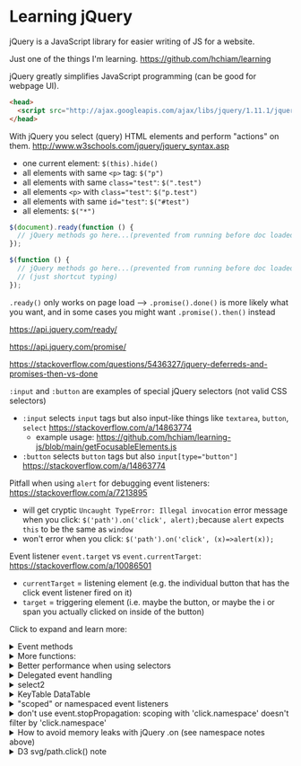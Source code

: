 # Learning jQuery

jQuery is a JavaScript library for easier writing of JS for a website.

Just one of the things I'm learning. https://github.com/hchiam/learning

jQuery greatly simplifies JavaScript programming (can be good for webpage UI).

```html
<head>
  <script src="http://ajax.googleapis.com/ajax/libs/jquery/1.11.1/jquery.min.js"></script>
</head>
```

With jQuery you select (query) HTML elements and perform "actions" on them.
http://www.w3schools.com/jquery/jquery_syntax.asp

- one current element: `$(this).hide()`
- all elements with same `<p>` tag: `$("p")`
- all elements with same `class="test"`: `$(".test")`
- all elements `<p>` with `class="test"`: `$("p.test")`
- all elements with same `id="test"`: `$("#test")`
- all elements: `$("*")`

```js
$(document).ready(function () {
  // jQuery methods go here...(prevented from running before doc loaded)
});
```

```js
$(function () {
  // jQuery methods go here...(prevented from running before doc loaded)
  // (just shortcut typing)
});
```

`.ready()` only works on page load --> `.promise().done()` is more likely what you want, and in some cases you might want `.promise().then()` instead

https://api.jquery.com/ready/

https://api.jquery.com/promise/

https://stackoverflow.com/questions/5436327/jquery-deferreds-and-promises-then-vs-done

`:input` and `:button` are examples of special jQuery selectors (not valid CSS selectors)
- `:input` selects `input` tags but also input-like things like `textarea`, `button`, `select` https://stackoverflow.com/a/14863774
  - example usage: https://github.com/hchiam/learning-js/blob/main/getFocusableElements.js
- `:button` selects `button` tags but also `input[type="button"]` https://stackoverflow.com/a/14863774

Pitfall when using `alert`​ for debugging event listeners: https://stackoverflow.com/a/7213895
- will get cryptic `Uncaught TypeError: Illegal invocation` error message when you click: `$('path').on('click', alert);​` because `alert`​ expects `this`​ to be the same as `window​`
- won't error when you click: `$('path').on('click', (x)=>alert(x));​`

Event listener `event.target` vs `event.currentTarget`: https://stackoverflow.com/a/10086501
- `currentTarget` = listening element (e.g. the individual button that has the click event listener fired on it)
- `target` = triggering element (i.e. maybe the button, or maybe the i or span you actually clicked on inside of the button) 

Click to expand and learn more:

<details><summary>Event methods</summary>

click
dblclick
mousedown
mouseenter
keypress
submit
change
focus
load
scroll
resize

```js
//If click then do action:

$("p").click(function () {
  // action goes here!!
});
```

Example: `<p>'s` that disappear one at a time when dblclicked:

```html
<!DOCTYPE html>
<html>
  <head>
    <script src="http://ajax.googleapis.com/ajax/libs/jquery/1.11.1/jquery.min.js"></script>
    <script>
      $(document).ready(function () {
        $("p").dblclick(function () {
          $(this).hide();
        });
      });
    </script>
  </head>
  <body>
    <p>If you double-click on me, I will disappear.</p>
    <p>Click me away!</p>
    <p>Click me too!</p>
  </body>
</html>
```

If need to put functions in a separate file my_jquery_functions.js:

```html
<head>
  <script src="http://ajax.googleapis.com/ajax/libs/jquery/1.11.1/jquery.min.js"></script>
  <script src="my_jquery_functions.js"></script>
</head>
```

You can use jQuery to get the event listeners registered on an element:

```js
$._data($("#element-being-investigated")[0], "events");
```

</details>

<details><summary>More functions:</summary>

```js
//fadeIn

$(document).ready(function () {
  $("button").click(function () {
    $("#div1").fadeIn();
    $("#div2").fadeIn("slow");
    $("#div3").fadeIn(3000);
  });
});
```

```js
//fadeToggle
$(document).ready(function(){
  $("button").click(function(){
    $("#div1").fadeToggle();
    $("#div2").fadeToggle("slow");
    $("#div3").fadeToggle(3000);
  });
```

```js
//fadeTo

$(document).ready(function () {
  $("button").click(function () {
    $("#div1").fadeTo("slow", 0.15);
    $("#div2").fadeTo("slow", 0.4);
    $("#div3").fadeTo("slow", 0.7);
  });
});
```

```html
// MULITPLE FUNCTIONS ALL AT ONCE:

<!DOCTYPE html>
<html>
  <head>
    <script src="http://ajax.googleapis.com/ajax/libs/jquery/1.11.1/jquery.min.js"></script>
    <script>
      $(document).ready(function () {
        $("button").click(function () {
          $("#p1").css("color", "red").slideUp(2000).slideDown(2000);
          // could also just do:  $("#p1").css("color","red").slideUp(2000).slideDown(2000);
          // note that the slideUp and slideDown are done in order (as expected)
        });
      });
    </script>
  </head>
  <body>
    <p id="p1">jQuery is fun!!</p>
    <button>Click me</button>
  </body>
</html>
```

```js
//get content:

alert("Text: " + $("#test").text());

//set contentL

$("#btn1").click(function () {
  $("#test1").text("Hello world!");
});
```

```js
//set attribute:

$("button").click(function () {
  $("#w3s").attr({
    href: "http://www.w3schools.com/jquery",
    title: "W3Schools jQuery Tutorial",
  });
});
```

```js
//get attribute:

$("button").click(function () {
  alert($("#w3s").attr("href"));
});
```

```html
//example:
<!DOCTYPE html>
<html>
  <head>
    <script src="http://ajax.googleapis.com/ajax/libs/jquery/1.11.1/jquery.min.js"></script>
    <script>
      $(document).ready(function () {
        $("button").click(function () {
          alert($("#w3s").attr("href"));
        });
      });
    </script>
  </head>

  <body>
    <p><a href="http://www.w3schools.com" id="w3s">W3Schools.com</a></p>
    <button>Show href Value</button>
  </body>
</html>
```

(Link: [a note on using `attr()` vs `prop()`](https://stackoverflow.com/questions/5874652/prop-vs-attr/5876747#5876747))

```js
//rid it + its children:
$("#div1").remove();

//rid it of its children:
$("#div1").empty();

//remove all <p>'s with italic
$("p").remove(".italic");
```

```js
//add after:
$("p").append("Some appended text.");

//add before:
$("p").prepend("Some prepended text.");
```

```js
//append multiple <p>'s:
function appendText() {
  var txt1 = "<p>Text.</p>"; // Create element with HTML
  var txt2 = $("<p></p>").text("Text."); // Create with jQuery
  var txt3 = document.createElement("p"); // Create with DOM
  txt3.innerHTML = "Text.";
  $("p").append(txt1, txt2, txt3); // Append the new elements
}
```

```js
//insert text after an image:
$("img").after("Some text after");

//insert text before an image:
$("img").before("Some text before");
```

</details>

<details><summary>Better performance when using selectors</summary>

When jQuery looks at the string inside `$('...')`, it searches from right to left (so `.this-last .this-second .this-first`).

Prefer: (id) over (tag name with class) over (class).

For example, from fastest to slowest: `$('#some-id')` is faster than `$('a.some-class')` is faster than `$('.some-class')`.

A helpful pattern to remember is: `var cache = $('#container').find('div.some-class')`.

That is actually _faster_ than `var cache = $('#container div.some-class')`, because, again, jQuery searches right-to-left inside the selector string, which means it looks for `div.some-class` before filtering for instances that are inside of an element with id `#container`.

</details>

<details><summary>Delegated event handling</summary>

You can dynamically add event listeners to children elements that don't exist yet!

`$('#parent').on("click", "#child", function() {});`

Note: a delegated jQuery event listener might not work on the first trigger: for some reason changing `$('body').on('click',` to `$('body').click(` helps make it work on the first click

</details>

<details><summary>select2</summary>

<https://codepen.io/hchiam/pen/WNvMaEx>

</details>

<details><summary>KeyTable DataTable</summary>

<https://codepen.io/hchiam/pen/wvKwZRz>

</details>

<details><summary>"scoped" or namespaced event listeners</summary>

You can namespace events! Helpful for unbinding only the one listener of an event you want to unbind, instead of removing all listeners of the same event type.
  
Example: `.on('click.myNameSpace', function () { });`

<https://css-tricks.com/namespaced-events-jquery>

You can do `.off('.namespace')`: "All events of all types in a specific namespace can be removed from an element by providing just a namespace, such as "`.myPlugin`". At minimum, either a namespace or event name must be provided." https://api.jquery.com/off/#:~:text=All%20events%20of%20all%20types%20in%20a%20specific%20namespace%20can%20be%20removed%20from%20an%20element%20by%20providing%20just%20a%20namespace%2C%20such%20as%20%22.myPlugin%22.%20At%20minimum%2C%20either%20a%20namespace%20or%20event%20name%20must%20be%20provided.

</details>

<details><summary>don't use event.stopPropagation: scoping with 'click.namespace' doesn't filter by 'click.namespace'</summary>

demo and what to do instead: https://codepen.io/hchiam/pen/eYjyRxN?editors=1010

explanation: https://css-tricks.com/dangers-stopping-event-propagation/

</details>

<details><summary>How to avoid memory leaks with jQuery .on (see namespace notes above)</summary>

Make use of namespaced events - https://stackoverflow.com/questions/30793066/how-to-avoid-memory-leaks-from-jquery

</details>

<details><summary>D3 svg/path.click() note</summary>

```js
/** Because simply using d3Element.click() or jQuery $(d3Element).click() doesn't work:
https://stackoverflow.com/questions/9063383/how-to-invoke-click-event-programmatically-in-d3 */
function triggerD3PathClick(d3Element) {
  const event = new MouseEvent("click");
  d3Element.dispatchEvent(event);
}
```

</details>
